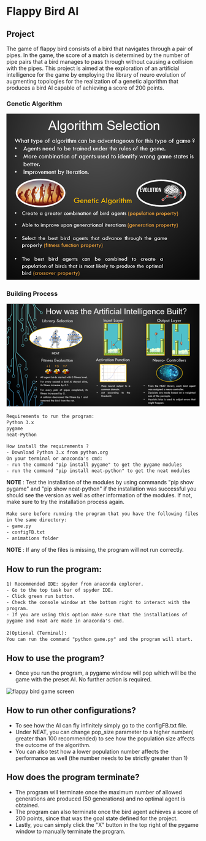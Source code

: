 # Flappy Bird AI

## Project

The game of flappy bird consists of a bird that
navigates through a pair of pipes. In the game, the score of
a match is determined by the number of pipe pairs that a bird
manages to pass through without causing a collision with the
pipes. This project is aimed at the exploration of an artificial
intelligence for the game by employing the library of neuro
evolution of augmenting topologies for the realization of a genetic
algorithm that produces a bird AI capable of achieving a score
of 200 points.

### Genetic Algorithm

![Genetic Algorithm](Genetic_algo_ex.png)

### Building Process

![Building Flappy Bird AI](AI_building_Process.png)

```
Requirements to run the program:
Python 3.x
pygame
neat-Python
```

```
How install the requirements ?
- Download Python 3.x from python.org
On your terminal or anaconda's cmd:
- run the command "pip install pygame" to get the pygame modules
- run the command "pip install neat-python" to get the neat modules
```

**NOTE** : Test the installation of the modules by using commands "pip show pygame" and "pip show neat-python"
if the installation was successful you should see the version as well as other information of the modules.
If not, make sure to try the installation process again.

```
Make sure before running the program that you have the following files in the same directory:
- game.py
- configFB.txt
- animations folder
```

**NOTE** : If any of the files is missing, the program will not run correctly.

## How to run the program:

```
1) Recommended IDE: spyder from anaconda explorer.
- Go to the top task bar of spyder IDE.
- Click green run button.
- Check the console window at the bottom right to interact with the program.
- If you are using this option make sure that the installations of pygame and neat are made in anaconda's cmd.

2)Optional (Terminal):
You can run the command "python game.py" and the program will start.
```

## How to use the program?

- Once you run the program, a pygame window will pop which will be the game with the preset AI. No further action is required.

![flappy bird game screen](flappybirdAIgame.gif)

## How to run other configurations?

- To see how the AI can fly infinitely simply go to the configFB.txt file.
- Under NEAT, you can change pop_size parameter to a higher number( greater than 100 recommended) to see how the population
  size affects the outcome of the algorithm.
- You can also test how a lower population number affects the performance as well (the number needs to be strictly greater than 1)

## How does the program terminate?

- The program will terminate once the maximum number of allowed generations are produced (50 generations) and no
  optimal agent is obtained.
- The program can also terminate once the bird agent achieves a score of 200 points, since that was the goal state
  defined for the project.
- Lastly, you can simply click the "X" button in the top right of the pygame window to manually terminate the program.
